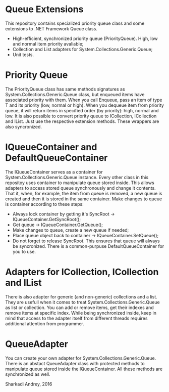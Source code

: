 # Queue Extensions
This repository contains specialized priority queue class and some extensions to .NET Framework Queue class.
* High-efficient, synchronized priority queue (PriorityQueue<T>). High, low and normal item priority avaliable;
* Collection and List adapters for System.Collections.Generic.Queue<T>;
* Unit tests.

# Priority Queue
The PriorityQueue<T> class has same methods signatures as System.Collections.Generic.Queue<T> class, but enqueued items have associated priority with them. When you call Enqueue, pass an item of type T and its priority (low, normal or high). When you dequeue item from priority queue, it will return items in specified order (by priority): high, normal and low.
It is also possible to convert priority queue to ICollection, ICollection<T> and IList<T>. Just use the respective extension methods. These wrappers are also syncronized.

# IQueueContainer<T> and DefaultQueueContainer<T>
The IQueueContainer<T> serves as a container for System.Collections.Generic.Queue<T> instance. Every other class in this repositoy uses container to manipulate queue stored inside. This allows adapters to access stored queue synchronously and change it contents. That it, when, for example, the item from queue is removed, a new queue is created and then it is stored in the same container. Make changes to queue is container according to these steps:
* Always lock container by getting it's SyncRoot -> IQueueContainer<T>.GetSyncRoot();
* Get queue -> IQueueContainer<T>.GetQueue();
* Make changes to queue, create a new queue if needed;
* Place queue object back to container -> IQueueContainer<T>.SetQueue();
* Do not forget to release SyncRoot.
This ensures that queue will always be syncronized. There is a common-purpuse DefaultQueueContainer<T> for you to use.

# Adapters for ICollection, ICollection<T> and IList<T>
There is also adapter for generic (and non-generic) collections and a list. They are usefull when it comes to treat System.Collections.Generic.Queue<T> as list or collection. You can add or remove items, get their indexes and remove items at specific index. While being synchronized inside, keep in mind that access to the adapter itself from different threads requires additional attention from programmer.

# QueueAdapter<T>
You can create your own adapter for System.Collections.Generic.Queue<T>. There is an abstact QueueAdapter<T> class with protected methods to manipulate queue stored inside the IQueueContainer<T>. All these methods are synchronized as well.

Sharkadi Andrey, 2016
